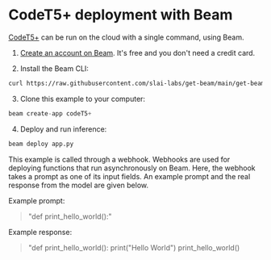 # CodeT5+ deployment with Beam

[CodeT5+](https://github.com/salesforce/CodeT5/tree/main/CodeT5+) can be run on the cloud with a single command, using Beam.

1. [Create an account on Beam](https://beam.cloud). It's free and you don't need a credit card.

2. Install the Beam CLI:

```bash
curl https://raw.githubusercontent.com/slai-labs/get-beam/main/get-beam.sh -sSfL | sh
```

3. Clone this example to your computer:

```python
beam create-app codeT5+
```

4. Deploy and run inference:

```python
beam deploy app.py
```

This example is called through a webhook. Webhooks are used for deploying
functions that run asynchronously on Beam. Here, the webhook takes a prompt
as one of its input fields. An example prompt and the real response from the
model are given below.

Example prompt:
> "def print_hello_world():"

Example response: 
> "def print_hello_world():
        print("Hello World")
        print_hello_world()